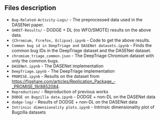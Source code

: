 ## Files description

* `Bug-Related-Activity-Logs/` - The preprocessed data used in the DASENet paper.
* `GHOST-Results/` - DODGE + DL (no WFO/SMOTE) results on the above data.
* `{Chromium, Firefox, Eclipse}.ipynb` - Code to get the above results.
* `Common bug id in DeepTriage and DASENet datasets.ipynb` - Finds the common bug IDs in the DeepTriage dataset and the DASENet dataset.
* `chromium_triage_common.json` - The DeepTriage Chromium dataset with only the common bugs.
* `DASENet.ipynb` - The DASENet implementation
* `DeepTriage.ipynb` - The DeepTriage implementation
* `PROMISE.ipynb` - Results on the dataset from https://figshare.com/articles/Replication_Package_-_PROMISE_19/8852084.
* `Reproduction/` - Reproduction of previous works
* `DODGE on Bugzilla data.ipynb` - DODGE + non-DL on the DASENet data
* `dodge-log/` - Results of DODGE + non-DL on the DASENet data
* `Intrinsic dimensionality plots.ipynb` - Intrinsic dimensionality plot of Bugzilla datasets

